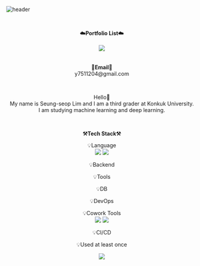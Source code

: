 ![header](https://capsule-render.vercel.app/api?type=waving&color=auto&height=300&section=header&text=welcome&fontSize=90&animation=fadeIn&fontAlignY=38&desc=SeungSeop's%20GitHub%20Profile&descAlignY=51&descAlign=62)

<br>

<p align="center">
    <Strong>☁️Portfolio List☁️</Strong><br><br>
    <a href="https://seungseop.tistory.com/" target="_blank"><img src="https://img.shields.io/badge/Tistory-535D6C?style=flat-square&logo=Tistory&logoColor=white"/></a>
    <br>
<br><br>
<Strong>📧Email📧</Strong><br>y7511204@gmail.com<br>

</p>

<br>

<p align="center">
Hello👐<br>
My name is Seung-seop Lim and I am a third grader at Konkuk University. <br>
I am studying machine learning and deep learning.


</p>

<br>

<p align="center">
    <Strong>⚒️Tech Stack⚒️</Strong><br>
</p>

<p align="center" display="inline-block">
    💡Language <br>
    <img src="https://img.shields.io/badge/Python-3776AB?style=for-the-badge&logo=Python&logoColor=white">
    <img src="https://img.shields.io/badge/R-276DC3?style=for-the-badge&logo=Python&logoColor=white">

</p>
<p align="center" display="inline-block">
    💡Backend <br>
</p>
<p align="center" display="inline-block">
    💡Tools <br>
</p>
<p align="center" display="inline-block">
    💡DB <br>
<!--     <img src="https://img.shields.io/badge/mysql-4479A1?style=for-the-badge&logo=mysql&logoColor=white"> -->
</p>
<p align="center" display="inline-block">
    💡DevOps <br>
</p>
<p align="center" display="inline-block">
    💡Cowork Tools <br>
    <img src="https://img.shields.io/badge/Github-000000?style=for-the-badge&logo=github&logoColor=white">
    <img src="https://img.shields.io/badge/Notion-000000?style=for-the-badge&logo=notion&logoColor=white">
</p>
<p align="center" display="inline-block">
    💡CI/CD <br>
</p>

<p align="center">
    💡Used at least once
</p>
<p align="center" display="inline-block">
  <img src="https://img.shields.io/badge/C-A8B9CC?style=for-the-badge&logo=C&logoColor=white">
</p>

<br>

<div align="center">

</div>

